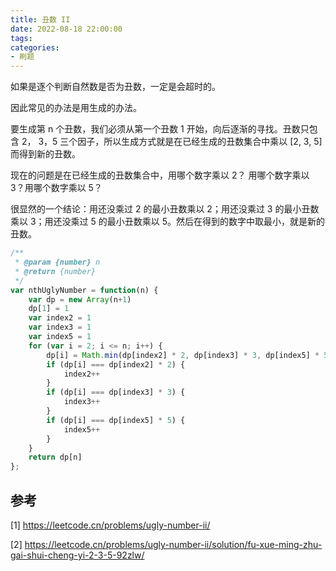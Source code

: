 ```yaml
---
title: 丑数 II
date: 2022-08-18 22:00:00
tags:
categories:
- 刷题
---
```


如果是逐个判断自然数是否为丑数，一定是会超时的。

因此常见的办法是用生成的办法。

要生成第 n 个丑数，我们必须从第一个丑数 1 开始，向后逐渐的寻找。丑数只包含 2， 3，5 三个因子，所以生成方式就是在已经生成的丑数集合中乘以 [2, 3, 5] 而得到新的丑数。

现在的问题是在已经生成的丑数集合中，用哪个数字乘以 2？ 用哪个数字乘以 3？用哪个数字乘以 5？

很显然的一个结论：用还没乘过 2 的最小丑数乘以 2；用还没乘过 3 的最小丑数乘以 3；用还没乘过 5 的最小丑数乘以 5。然后在得到的数字中取最小，就是新的丑数。

```javascript
/**
 * @param {number} n
 * @return {number}
 */
var nthUglyNumber = function(n) {
    var dp = new Array(n+1)
    dp[1] = 1
    var index2 = 1
    var index3 = 1
    var index5 = 1
    for (var i = 2; i <= n; i++) {
        dp[i] = Math.min(dp[index2] * 2, dp[index3] * 3, dp[index5] * 5)
        if (dp[i] === dp[index2] * 2) {
            index2++
        } 
        if (dp[i] === dp[index3] * 3) {
            index3++
        }
        if (dp[i] === dp[index5] * 5) {
            index5++
        }
    }
    return dp[n]
};
```

## 参考
[1] https://leetcode.cn/problems/ugly-number-ii/

[2] https://leetcode.cn/problems/ugly-number-ii/solution/fu-xue-ming-zhu-gai-shui-cheng-yi-2-3-5-92zlw/

